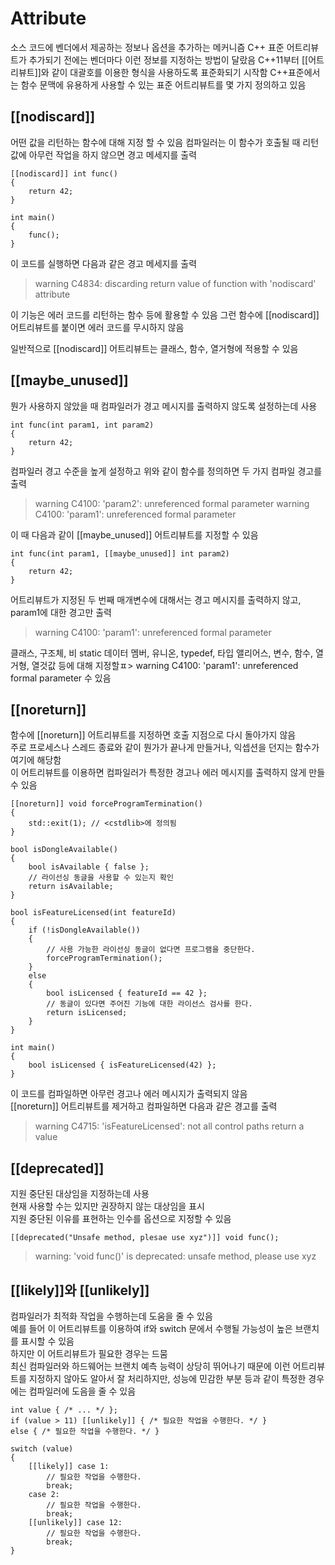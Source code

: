 # Attribute

소스 코드에 벤더에서 제공하는 정보나 옵션을 추가하는 메커니즘
C++ 표준 어트리뷰트가 추가되기 전에는 벤더마다 이런 정보를 지정하는 방법이 달랐음
C++11부터 [[어트리뷰트]]와 같이 대괄호를 이용한 형식을 사용하도록 표준화되기 시작함
C++표준에서는 함수 문맥에 유용하게 사용할 수 있는 표준 어트리뷰트를 몇 가지 정의하고 있음

## [[nodiscard]]

어떤 값을 리턴하는 함수에 대해 지정 할 수 있음
컴파일러는 이 함수가 호출될 때 리턴값에 아무런 작업을 하지 않으면 경고 메세지를 출력

    [[nodiscard]] int func()
    {
        return 42;
    }

    int main()
    {
        func();
    }

이 코드를 실행하면 다음과 같은 경고 메세지를 출력

> warning C4834: discarding return value of function with 'nodiscard' attribute

이 기능은 에러 코드를 리턴하는 함수 등에 활용할 수 있음
그런 함수에 [[nodiscard]] 어트리뷰트를 붙이면 에러 코드를 무시하지 않음

일반적으로 [[nodiscard]] 어트리뷰트는 클래스, 함수, 열거형에 적용할 수 있음

## [[maybe_unused]]

뭔가 사용하지 않았을 때 컴파일러가 경고 메시지를 출력하지 않도록 설정하는데 사용

    int func(int param1, int param2)
    {
        return 42;
    }

컴파일러 경고 수준을 높게 설정하고 위와 같이 함수를 정의하면 두 가지 컴파일 경고를 출력

> warning C4100: 'param2': unreferenced formal parameter
> warning C4100: 'param1': unreferenced formal parameter

이 때 다음과 같이 [[maybe_unused]] 어트리뷰트를 지정할 수 있음

    int func(int param1, [[maybe_unused]] int param2)
    {
        return 42;
    }

어트리뷰트가 지정된 두 번째 매개변수에 대해서는 경고 메시지를 출력하지 않고, param1에 대한 경고만 출력
> warning C4100: 'param1': unreferenced formal parameter

클래스, 구조체, 비 static 데이터 멤버, 유니온, typedef, 타입 앨리어스, 변수, 함수, 열거형, 열것값 등에 대해 지정할ㅍ> warning C4100: 'param1': unreferenced formal parameter 수 있음

## [[noreturn]]

함수에 [[noreturn]] 어트리뷰트를 지정하면 호출 지점으로 다시 돌아가지 않음  
주로 프로세스나 스레드 종료와 같이 뭔가가 끝나게 만들거나, 익셉션을 던지는 함수가 여기에 해당함     
이 어트리뷰트를 이용하면 컴파일러가 특정한 경고나 에러 메시지를 출력하지 않게 만들 수 있음

    [[noreturn]] void forceProgramTermination()
    {
        std::exit(1); // <cstdlib>에 정의됨
    }

    bool isDongleAvailable()
    {
        bool isAvailable { false };
        // 라이선싱 동글을 사용할 수 있는지 확인
        return isAvailable;
    }

    bool isFeatureLicensed(int featureId)
    {
        if (!isDongleAvailable())
        {
            // 사용 가능한 라이선싱 동글이 없다면 프로그램을 중단한다.
            forceProgramTermination();
        }
        else
        {
            bool isLicensed { featureId == 42 };
            // 동글이 있다면 주어진 기능에 대한 라이선스 검사를 한다.
            return isLicensed;
        }
    }

    int main()
    {
        bool isLicensed { isFeatureLicensed(42) };
    }

이 코드를 컴파일하면 아무런 경고나 에러 메시지가 출력되지 않음  
[[noreturn]] 어트리뷰트를 제거하고 컴파일하면 다음과 같은 경고를 출력
> warning C4715: 'isFeatureLicensed': not all control paths return a value

## [[deprecated]]

지원 중단된 대상임을 지정하는데 사용    
현재 사용할 수는 있지만 권장하지 않는 대상임을 표시     
지원 중단된 이유를 표현하는 인수를 옵션으로 지정할 수 있음  

    [[deprecated("Unsafe method, plesae use xyz")]] void func();

> warning: 'void func()' is deprecated: unsafe method, please use xyz

## [[likely]]와 [[unlikely]]

컴파일러가 최적화 작업을 수행하는데 도움을 줄 수 있음   
예를 들어 이 어트리뷰트를 이용하여 if와 switch 문에서 수행될 가능성이 높은 브랜치를 표시할 수 있음  
하지만 이 어트리뷰트가 필요한 경우는 드뭄   
최신 컴파일러와 하드웨어는 브랜치 예측 능력이 상당히 뛰어나기 때문에 이런 어트리뷰트를 지정하지 않아도 알아서 잘 처리하지만, 성능에 민감한 부분 등과 같이 특정한 경우에는 컴파일러에 도음을 줄 수 있음

    int value { /* ... */ };
    if (value > 11) [[unlikely]] { /* 필요한 작업을 수행한다. */ }
    else { /* 필요한 작업을 수행한다. */ }

    switch (value)
    {
        [[likely]] case 1:
            // 필요한 작업을 수행한다.
            break;
        case 2:
            // 필요한 작업을 수행한다.
            break;
        [[unlikely]] case 12:
            // 필요한 작업을 수행한다.
            break;
    }
